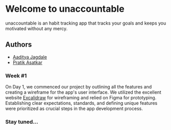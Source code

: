 
# Welcome to unaccountable

unaccountable is an habit tracking app that tracks your goals and keeps you motivated without any mercy.



## Authors

- [Aaditya Jagdale](https://github.com/Contro1-cs)
- [Pratik Asatkar](https://github.com/Pratik-Asatkar)



### Week #1

On Day 1, we commenced our project by outlining all the features and creating a wireframe for the app's user interface. We utilized the excellent website [Excalidraw](https://excalidraw.com/) for wireframing and relied on Figma for prototyping. Establishing clear expectations, standards, and defining unique features were prioritized as crucial steps in the app development process.

### Stay tuned...
